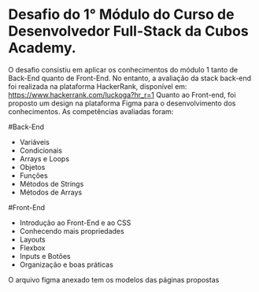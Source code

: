 # Desafio do 1° Módulo do Curso de Desenvolvedor Full-Stack da Cubos Academy.

O desafio consistiu em aplicar os conhecimentos do módulo 1 tanto de Back-End quanto de Front-End.
No entanto, a avaliação da stack back-end foi realizada na plataforma HackerRank, disponível em: https://www.hackerrank.com/luckoga?hr_r=1
Quanto ao Front-end, foi proposto um design na plataforma Figma para o desenvolvimento dos conhecimentos.
As competências avaliadas foram:

#Back-End
- Variáveis
- Condicionais 
- Arrays e Loops
- Objetos
- Funções
- Métodos de Strings
- Métodos de Arrays

#Front-End
- Introdução ao Front-End e ao CSS
- Conhecendo mais propriedades
- Layouts
- Flexbox
- Inputs e Botões
- Organização e boas práticas

O arquivo figma anexado tem os modelos das páginas propostas
